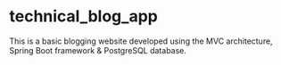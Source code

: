 # technical_blog_app

This is a basic blogging website developed using the MVC architecture, Spring Boot framework & PostgreSQL database.
